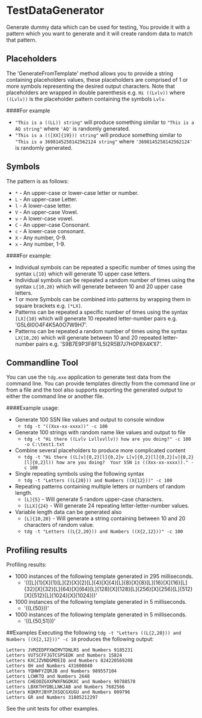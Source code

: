 TestDataGenerator
=================

Generate dummy data which can be used for testing, You provide it with a pattern which you want to generate and it will create 
random data to match that pattern.

## Placeholders
The 'GenerateFromTemplate' method allows you to provide a string containing placeholders values, these placeholders are 
comprised of 1 or more symbols representing the desired output characters.  Note that placeholders are wrapped in double 
parenthesis e.g. `Hi ((Lvlv))` where `((Lvlv))` is the placeholder pattern containing the symbols `Lvlv`.

####For example
- `"This is a ((LL)) string"` will produce something similar to `"This is a AQ string"` where `'AQ'` is randomly generated.
- `"This is a (([XX]{19})) string"` will produce something similar to `"This is a 3698145258142562124 string"` where `'3698145258142562124'` is randomly generated.

## Symbols
The pattern is as follows:
- `*` - An upper-case or lower-case letter or number.
- `L` - An upper-case Letter.
- `l` - A lower-case letter.
- `V` - An upper-case Vowel.
- `v` - A lower-case vowel.
- `C` - An upper-case Consonant.
- `c` - A lower-case consonant.
- `X` - Any number, 0-9.
- `x` - Any number, 1-9.

####For example:
- Individual symbols can be repeated a specific number of times using the syntax `L{10}` which will generate 10 upper case letters.
- Individual symbols can be repeated a random number of times using the syntax `L{10,20}` which will generate between 10 and 20 upper case letters.
- 1 or more Symbols can be combined into patterns by wrapping them in square brackets e.g. `[*LX]`.
- Patterns can be repeated a specific number of times using the syntax `[LX]{10}` which will generate 10 repeated letter-number pairs e.g. 'G5L6I0O4F4K5A0O7W9H7'.
- Patterns can be repeated a random number of times using the syntax `LX{10,20}` which will generate between 10 and 20 repeated letter-number 
pairs e.g. 'S9B7E9P3F8F1L5I2R5B7J7H0P8X4K1I7'.


## Commandline Tool
You can use the `tdg.exe` application to generate test data from the command line.  You can provide templates directly from the command line or from a file and 
the tool also supports exporting the generated output to either the command line or another file.

####Example usage:
- Generate 100 SSN like values and output to console window
  - `tdg -t "((Xxx-xx-xxxx))" -c 100`
- Generate 100 strings with random name like values and output to file 
  - `tdg -t "Hi there ((Lvlv Lvllvvllv)) how are you doing?" -c 100 -o C:\test1.txt`
- Combine several placeholders to produce more complicated content
  - `tdg -t "Hi there ((L[v]{0,2}[l]{0,2}v L[v]{0,2}[l]{0,2}[v]{0,2}[l]{0,2}l)) how are you doing?  Your SSN is ((Xxx-xx-xxxx))." -c 100` 
- Single repeating symbols using the following syntax
  - `tdg -t "Letters ((L{20})) and Numbers ((X{12}))" -c 100`
- Repeating patterns containing multiple letters or numbers of random length.
  - `[L]{5}` - Will generate 5 random upper-case characters.
  - `[LLX]{24}`  - Will generate 24 repeating letter-letter-number values.
- Variable length data can be generated also
  - `[L]{10,20}` - Will generate a string containing between 10 and 20 characters of random value.
  - `tdg -t "Letters ((L{2,20})) and Numbers ((X{2,12}))" -c 100`

## Profiling results
Profiling results:
- 1000 instances of the following template generated in 295 milliseconds.
  - '(([L]{1}[X]{1}[L]{2}[X]{2}[L]{4}[X]{4}[L]{8}[X]{8}[L]{16}[X]{16}[L]{32}[X]{32}[L]{64}[X]{64}[L]{128}[X]{128}[L]{256}[X]{256}[L]{512}[X]{512}[L]{1024}[X]{1024}))'
- 1000 instances of the following template generated in 5 milliseconds.
  - '((L{50}))'
- 1000 instances of the following template generated in 5 milliseconds.
  - '((L{50,51}))'


##Examples
Executing the following `tdg -t "Letters ((L{2,20})) and Numbers ((X{2,12}))" -c 10` produces the following output:
```
Letters JVMZEDPFXWIMVTDNLRS and Numbers 9185231
Letters VUTSCFFJGTCSPSEDK and Numbers 15824
Letters KXCJZVNDGMOEIQ and Numbers 824220569208
Letters OH and Numbers 431608040
Letters YQHWFYZQRJB and Numbers 989557104
Letters LCWKTQ and Numbers 2648
Letters CHEOOZGXXPWXFNGDKXC and Numbers 90788578
Letters LBXKTHYDBLLNKJAB and Numbers 7682566
Letters KQKRYJBYPJXSQCGXUGU and Numbers 009796
Letters GR and Numbers 31805212297
```

See the unit tests for other examples.